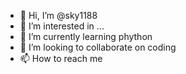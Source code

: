- 👋 Hi, I’m @sky1188
- 👀 I’m interested in ...
- 🌱 I’m currently learning phython
- 💞️ I’m looking to collaborate on coding
- 📫 How to reach me 

<!---
sky1188/sky1188 is a ✨ special ✨ repository because its `README.md` (this file) appears on your GitHub profile.
You can click the Preview link to take a look at your changes.
--->
